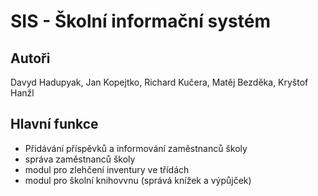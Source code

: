 # SIS - Školní informační systém

## Autoři
  Davyd Hadupyak,
  Jan Kopejtko,
  Richard Kučera,
  Matěj Bezděka,
  Kryštof Hanžl

## Hlavní funkce

- Přidávání příspěvků a informování zaměstnanců školy
- správa zaměstnanců školy
- modul pro zlehčení inventury ve třídách
- modul pro školní knihovvnu (správá knížek a výpůjček)